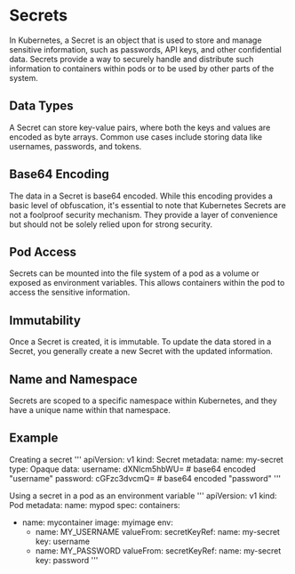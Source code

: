 # Secrets
In Kubernetes, a Secret is an object that is used to store and manage sensitive information, such as passwords, API keys, and other confidential data. Secrets provide a way to securely handle and distribute such information to containers within pods or to be used by other parts of the system.

## Data Types
A Secret can store key-value pairs, where both the keys and values are encoded as byte arrays. Common use cases include storing data like usernames, passwords, and tokens.
## Base64 Encoding
The data in a Secret is base64 encoded. While this encoding provides a basic level of obfuscation, it's essential to note that Kubernetes Secrets are not a foolproof security mechanism. They provide a layer of convenience but should not be solely relied upon for strong security.
## Pod Access
Secrets can be mounted into the file system of a pod as a volume or exposed as environment variables. This allows containers within the pod to access the sensitive information.
## Immutability
Once a Secret is created, it is immutable. To update the data stored in a Secret, you generally create a new Secret with the updated information.
## Name and Namespace
Secrets are scoped to a specific namespace within Kubernetes, and they have a unique name within that namespace.

## Example
Creating a secret
'''
apiVersion: v1
kind: Secret
metadata:
  name: my-secret
type: Opaque
data:
  username: dXNlcm5hbWU=   # base64 encoded "username"
  password: cGFzc3dvcmQ=   # base64 encoded "password"
'''

Using a secret in a pod as an environment variable
'''
apiVersion: v1
kind: Pod
metadata:
  name: mypod
spec:
  containers:
  - name: mycontainer
    image: myimage
    env:
      - name: MY_USERNAME
        valueFrom:
          secretKeyRef:
            name: my-secret
            key: username
      - name: MY_PASSWORD
        valueFrom:
          secretKeyRef:
            name: my-secret
            key: password
'''




